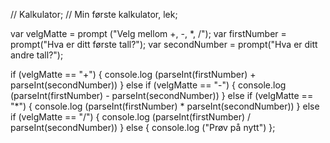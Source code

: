 // Kalkulator;
// Min første kalkulator, lek;

var velgMatte = prompt ("Velg mellom +, -, *, /");
var firstNumber = prompt("Hva er ditt første tall?");
var secondNumber = prompt("Hva er ditt andre tall?");

if (velgMatte == "+") { 
    console.log (parseInt(firstNumber) + parseInt(secondNumber))
}
else if (velgMatte == "-") {
    console.log (parseInt(firstNumber) - parseInt(secondNumber))
}
else if (velgMatte == "*") {
    console.log (parseInt(firstNumber) * parseInt(secondNumber))
}
else if (velgMatte == "/") {
    console.log (parseInt(firstNumber) / parseInt(secondNumber))
}
else {
    console.log ("Prøv på nytt")
};
